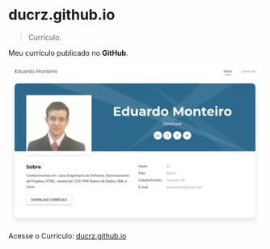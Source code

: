 # ducrz.github.io
> Currículo.

Meu currículo publicado no **GitHub**.

![imagem](../images/curriculo.png)

Acesse o Currículo:
[ducrz.github.io](https://ducrz.github.io "Currículo")